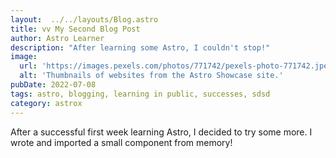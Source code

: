```yaml
---
layout:  ../../layouts/Blog.astro
title: vv My Second Blog Post
author: Astro Learner
description: "After learning some Astro, I couldn't stop!"
image:
  url: 'https://images.pexels.com/photos/771742/pexels-photo-771742.jpeg'
  alt: 'Thumbnails of websites from the Astro Showcase site.'
pubDate: 2022-07-08
tags: astro, blogging, learning in public, successes, sdsd
category: astrox
---
```


After a successful first week learning Astro, I decided to try some more. I wrote and imported a small component from memory!
